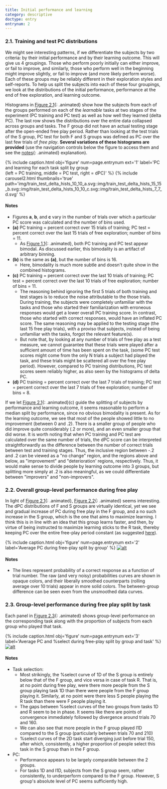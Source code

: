 ```yaml
---
title: Initial performance and learning
category: descriptive
doctype: entry
entrynum: 2
---
```


### 2.1. Training and test PC distributions

We might see interesting patterns, if we differentiate the subjects by two criteria: by their initial performance and by their learning outcome. This will give us 4 groupings. Those who perform poorly initially can either improve, or fail to improve, and similarly, those who perform well in the beginning might improve slightly, or fail to improve (and more likely perform worse). Each of these groups may be reliably different in their exploration styles and self-reports. To help us split the subjects into each of these four groupings, we look at the distributions of the initial performance, performance at the end of free exploration, and learning outcome. 

Histograms in [Figure 2.1](#f-2-1){: .animated} show how the subjects from each of the groups performed on each of the *learnable* tasks at two stages of the experiment (PC training and PC test) as well as how well they learned (delta PC). The last row shows the distributions over the entire data collapsed across groups and tasks. The F group did not have an actual testing stage after the open-ended free play period. Rather than looking at the test trials of the S group, PC test for both F and S groups was defined as PC over the last few trials of *free play*. **Several variations of these histograms are provided** (use the navigation controls below the figure to access them and see the [notes](#important_notes){: .animated} explanation).

{% include caption.html 
    obj='figure' 
    num=page.entrynum
    ext='1'
    label='PC and learning for each task split by group<br>(left = PC training, middle = PC test, right = dPC)' %}
{% include carousel2.html thumbnails='true' path='img/train_test_delta_hists_10_10_a.svg::img/train_test_delta_hists_15_15_b.svg::img/train_test_delta_hists_10_10_c.svg::img/train_test_delta_hists_7_7_d.svg' %}

<a href='#important_notes'></a>
#### Notes
- Figures **a**, **b**, and **c** vary in the number of trials over which a particular PC score was calculated and the number of bins used.
- **(a)** PC training = percent correct over 15 trials of training; PC test = percent correct over the last 15 trials of free exploration; number of bins = 11.
    - As [Figure 1.1](#f-1-1){: .animated}, both PC training and PC test appear bimodal. As discussed earlier, this bimodality is an artifact of arbitrary binning.
- **(b)** is the same as **(a)**, but the number of bins is 16.
    - Here, bimodality is much more subtle and doesn't quite show in the combined histograms. 
- **(c)** PC training = percent correct over the last 10 trials of training; PC test = percent correct over the last 10 trials of free exploration; number of bins = 11.
    - The reasoning behind ignoring the first 5 trials of both training and test stages is to reduce the noise attributable to the those trials. During training, the subjects were completely unfamiliar with the tasks and those who started their familiarization with erroneous responses would get a lower overall PC training score. In contrast, those who started with correct responses, would have an inflated PC score. The same reasoning may be applied to the testing stage (the last 15 free play trials), with a proviso that subjects, instead of being unfamiliar with the tasks, forgot the relevant feature(s). 
    - But note that, by looking at any number of trials of free play as a test measure, we cannot guarantee that these trials were played after a sufficient amount of time has been spent on the task, (some PC test scores might come from the only N trials a subject had played the task, and these trials might be scattered all over the free play period). However, compared to PC training distributions, PC test scores seem reliably higher, as also seen by the histograms of delta PC.
- **(d)** PC training = percent correct over the last 7 trials of training; PC test = percent correct over the last 7 trials of free exploration; number of bins = 8.
    
If we let [Figure 2.1](#f-2-1){: .animated}(c) guide the splitting of subjects by performance and learning outcome, it seems reasonable to perform a median split by performance, since no obvious bimodality is present. As for the learning outcome, we see that most of the people showed little to no improvement (between 0 and .2). There is a smaller group of people who did improve quite considerably (.2 or more), and an even smaller group that did worse. It is worth noting that when PC training and PC test are calculated over the same number of trials, the dPC score can be interpreted straightforwardly as the difference between the number of correct trials between test and training stages. Thus, the inclusive region between -.2 and .2 can be viewed as a "no change" region, and the regions above and below, as "improvement" and "deterioration' regions, respectively. Thus, it would make sense to divide people by learning outcome into 3 groups, but splitting more simply at .2 is also meaningful, as we could differentiate between "improvers" and "non-improvers".

### 2.2. Overall group-level performance during free play

In light of [Figure 2.1](#f-2-1){: .animated}, [Figure 2.2](#f-2-2){: .animated} seems interesting. The dPC distributions of F and S groups are virtually identical, yet we see and gradual increase of PC during free play in the F group, and a no such increase in the S group, which is the one that aims to maximize learning. I think this is in line with an idea that this group learns faster, and then, by virtue of being instructed to maximize learning sticks to the R task, thereby keeping PC over the entire free-play period constant (as suggested <a href='{{site.baseurl}}/content/analyses/other/index.html#13-what-might-the-learning-outcome-be-related-to' class='animated'>here</a>). 

{% include caption.html 
    obj='figure' 
    num=page.entrynum 
    ext='2'
    label='Average PC during free-play split by group' %}
[![alt]({{site.baseurl}}/img_compressed/smoothed_pc.svg)]({{site.baseurl}}/img/smoothed_pc.svg)

#### Notes
- The lines represent probability of a correct response as a function of trial number. The raw (and very noisy) probabilities curves are shown in opaque colors, and their liberally smoothed counterparts (rolling average over 10 trials) appear in more solid colors. The between-group difference can be seen even from the unsmoothed data curves.

### 2.3. Group-level performance during free play split by task
Each panel in [Figure 2.3](#f-2-3){: .animated} shows group-level performance on the corresponding task along with the proportion of subjects from each group who played that task. 

{% include caption.html 
    obj='figure' 
    num=page.entrynum 
    ext='3'
    label='Average PC and %select during free-play split by group and task' %}
[![alt]({{site.baseurl}}/img_compressed/smoothed_pc_free2.svg)]({{site.baseurl}}/img/smoothed_pc_free2.svg)

#### Notes
- Task selection:
    - Most strikingly, the %select curve of 1D of the S group is entirely below that of the F group, and vice versa in case of task R. That is, at no point during free play, were there more people from the S group playing task 1D than there were people from the F group playing it. Similarly, at no point were there less S people playing the R task than there were F people playing it.
    - The gaps between %select curves of the two groups from tasks 1D and R seem to be in phase. It seems like there are points of convergence immediately followed by divergence around trials 70 and 160. 
    - We can also see that more people in the F group played I1D compared to the S group (particularly between trials 70 and 210)
    - %select curves of the 2D task start diverging just before trial 150, after which, consistently, a higher proportion of people select this task in the S group than in the F group.
- PC:
    - Performance appears to be largely comparable between the 2 groups.
    - For tasks 1D and I1D, subjects from the S group seem, rather consistently, to underperform compared to the F group. However, S group's absolute level of PC seems sufficiently high.
